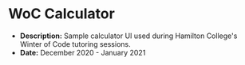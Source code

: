 # WoC Calculator

* **Description:** Sample calculator UI used during Hamilton College's Winter of Code tutoring sessions.
* **Date:** December 2020 - January 2021
